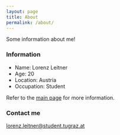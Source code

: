 ```yaml
---
layout: page
title: About
permalink: /about/
---
```


Some information about me!

### Information

- Name: Lorenz Leitner
- Age: 20
- Location: Austria
- Occupation: Student

Refer to the [main page](http://lorenz-leitner.com/) for more information.

### Contact me

[lorenz.leitner@student.tugraz.at](mailto:lorenz.leitner@student.tugraz.at)
